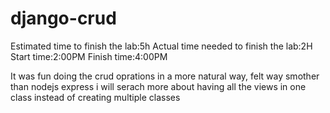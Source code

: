 # django-crud

Estimated time to finish the lab:5h 
Actual time needed to finish the lab:2H
Start time:2:00PM
Finish time:4:00PM

It was fun doing the crud oprations in a more natural way, felt way smother than nodejs express 
i will serach more about having all the views in one class instead of creating multiple classes 
